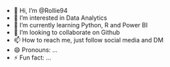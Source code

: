 - 👋 Hi, I’m @Rollie94
- 👀 I’m interested in Data Analytics
- 🌱 I’m currently learning Python, R and Power BI
- 💞️ I’m looking to collaborate on Github
- 📫 How to reach me, just follow social media and DM
- 😄 Pronouns: ...
- ⚡ Fun fact: ...

<!---
Rollie94/Rollie94 is a ✨ special ✨ repository because its `README.md` (this file) appears on your GitHub profile.
You can click the Preview link to take a look at your changes.
--->
